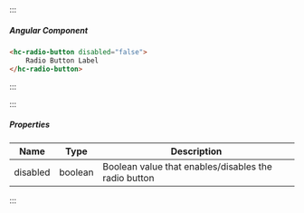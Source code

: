 :::
##### Angular Component
``` html
<hc-radio-button disabled="false">
    Radio Button Label
</hc-radio-button>
```
:::

:::
##### Properties
| Name | Type | Description |
| - | - | - |
|disabled|boolean|Boolean value that enables/disables the radio button|
:::
